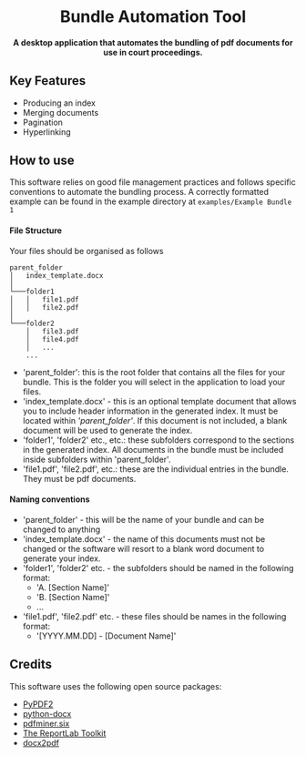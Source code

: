 <h1 align="center">Bundle Automation Tool</h1>

<h4 align="center">A desktop application that automates the bundling of pdf documents for use in court proceedings.</h4>

## Key Features

* Producing an index
* Merging documents
* Pagination
* Hyperlinking

## How to use

This software relies on good file management practices and follows specific conventions to automate the bundling process. A correctly formatted example can be found in the example directory at `examples/Example Bundle 1`

#### File Structure

Your files should be organised as follows

```
parent_folder
│   index_template.docx  
│
└───folder1
│   │   file1.pdf
│   │   file2.pdf
│   
└───folder2
    │   file3.pdf
    │   file4.pdf
    │   ...
    ...
```
* 'parent_folder': this is the root folder that contains all the files for your bundle. This is the folder you will select in the application to load your files.
* 'index_template.docx' - this is an optional template document that allows you to include header information in the generated index. It must be located within *'parent_folder'*. If this document is not included, a blank document will be used to generate the index.
* 'folder1', 'folder2' etc., etc.: these subfolders correspond to the sections in the generated index. All documents in the bundle must be included inside subfolders within 'parent_folder'.
* 'file1.pdf', 'file2.pdf', etc.: these are the individual entries in the bundle. They must be pdf documents.

#### Naming conventions

* 'parent_folder' - this will be the name of your bundle and can be changed to anything
* 'index_template.docx' - the name of this documents must not be changed or the software will resort to a blank word document to generate your index.
* 'folder1', 'folder2' etc. - the subfolders should be named in the following format:
  * 'A. [Section Name]'
  * 'B. [Section Name]'
  * ...
* 'file1.pdf', 'file2.pdf' etc. - these files should be names in the following format:
  * '[YYYY.MM.DD] - [Document Name]'
 

## Credits

This software uses the following open source packages:
* [PyPDF2](https://pypdf2.readthedocs.io/en/latest/)
* [python-docx](https://python-docx.readthedocs.io/en/latest/)
* [pdfminer.six](https://pdfminersix.readthedocs.io/en/latest/)
* [The ReportLab Toolkit](https://www.reportlab.com/)
* [docx2pdf](https://github.com/AlJohri/docx2pdf)
